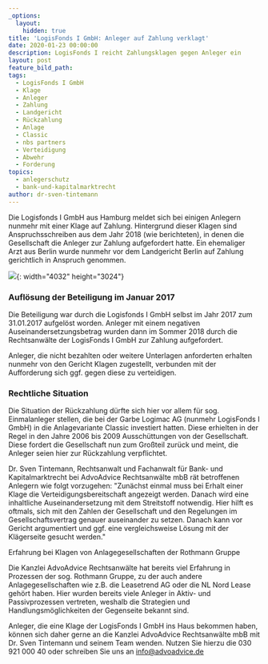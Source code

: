 ```yaml
---
_options:
  layout:
    hidden: true
title: 'LogisFonds I GmbH: Anleger auf Zahlung verklagt'
date: 2020-01-23 00:00:00
description: LogisFonds I reicht Zahlungsklagen gegen Anleger ein
layout: post
feature_bild_path:
tags:
  - LogisFonds I GmbH
  - Klage
  - Anleger
  - Zahlung
  - Landgericht
  - Rückzahlung
  - Anlage
  - Classic
  - nbs partners
  - Verteidigung
  - Abwehr
  - Forderung
topics:
  - anlegerschutz
  - bank-und-kapitalmarktrecht
author: dr-sven-tintemann
---
```


Die Logisfonds I GmbH aus Hamburg meldet sich bei einigen Anlegern nunmehr mit einer Klage auf Zahlung. Hintergrund dieser Klagen sind Anspruchsschreiben aus dem Jahr 2018 (wie berichteten), in denen die Gesellschaft die Anleger zur Zahlung aufgefordert hatte. Ein ehemaliger Arzt aus Berlin wurde nunmehr vor dem Landgericht Berlin auf Zahlung gerichtlich in Anspruch genommen.

![](/uploads/lg-berlin---spreeblick-2.jpg){: width="4032" height="3024"}

### Auflösung der Beteiligung im Januar 2017

Die Beteiligung war durch die Logisfonds I GmbH selbst im Jahr 2017 zum 31.01.2017 aufgelöst worden. Anleger mit einem negativen Auseinandersetzungsbetrag wurden dann im Sommer 2018 durch die Rechtsanw&auml;lte der LogisFonds I GmbH zur Zahlung aufgefordert.&nbsp;

Anleger, die nicht bezahlten oder weitere Unterlagen anforderten erhalten nunmehr von den Gericht Klagen zugestellt, verbunden mit der Aufforderung sich ggf. gegen diese zu verteidigen.&nbsp;

### **Rechtliche Situation**

Die Situation der R&uuml;ckzahlung d&uuml;rfte sich hier vor allem f&uuml;r sog. Einmalanleger stellen, die bei der Garbe Logimac AG (nunmehr LogisFonds I GmbH) in die Anlagevariante Classic investiert hatten. Diese erhielten in der Regel in den Jahre 2006 bis 2009 Aussch&uuml;ttungen von der Gesellschaft. Diese fordert die Gesellschaft nun zum Gro&szlig;teil zur&uuml;ck und meint, die Anleger seien hier zur R&uuml;ckzahlung verpflichtet.&nbsp;

Dr. Sven Tintemann, Rechtsanwalt und Fachanwalt f&uuml;r Bank- und Kapitalmarktrecht bei AdvoAdvice Rechtsanw&auml;lte mbB r&auml;t betroffenen Anlegern wie folgt vorzugehen: "Zun&auml;chst einmal muss bei Erhalt einer Klage die Verteidigungsbereitschaft angezeigt werden. Danach wird eine inhaltliche Auseinandersetzung mit dem Streitstoff notwendig. Hier hilft es oftmals, sich mit den Zahlen der Gesellschaft und den Regelungen im Gesellschaftsvertrag genauer auseinander zu setzen. Danach kann vor Gericht argumentiert und ggf. eine vergleichsweise Lösung mit der Kl&auml;gerseite gesucht werden."

Erfahrung bei Klagen von Anlagegesellschaften der Rothmann Gruppe

Die Kanzlei AdvoAdvice Rechtsanw&auml;lte hat bereits viel Erfahrung in Prozessen der sog. Rothmann Gruppe, zu der auch andere Anlagegesellschaften wie z.B. die Leasetrend AG oder die NL Nord Lease gehört haben. Hier wurden bereits viele Anleger in Aktiv- und Passivprozessen vertreten, weshalb die Strategien und Handlungsmöglichkeiten der Gegenseite bekannt sind.&nbsp;

Anleger, die eine Klage der LogisFonds I GmbH ins Haus bekommen haben, können sich daher gerne an die Kanzlei AdvoAdvice Rechtsanw&auml;lte mbB mit Dr. Sven Tintemann und seinem Team wenden. Nutzen Sie hierzu die 030 921 000 40 oder schreiben Sie uns an info@advoadvice.de

&nbsp;

&nbsp;